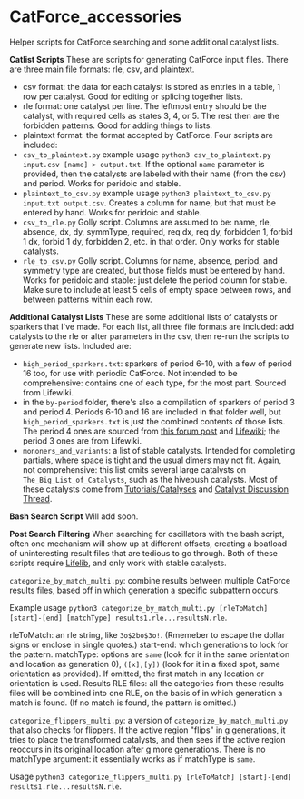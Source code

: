 # CatForce_accessories
Helper scripts for CatForce searching and some additional catalyst lists.

**Catlist Scripts**
These are scripts for generating CatForce input files. There are three main file formats: rle, csv, and plaintext. 
- csv format: the data for each catalyst is stored as entries in a table, 1 row per catalyst. Good for editing or splicing together lists.
- rle format: one catalyst per line. The leftmost entry should be the catalyst, with required cells as states 3, 4, or 5. The rest then are the forbidden patterns. Good for adding things to lists.
- plaintext format: the format accepted by CatForce.
Four scripts are included:
- `csv_to_plaintext.py` example usage `python3 csv_to_plaintext.py input.csv [name] > output.txt`. If the optional `name` parameter is provided, then the catalysts are labeled with their name (from the csv) and period. Works for peridoic and stable. 
- `plaintext_to_csv.py` example usage `python3 plaintext_to_csv.py input.txt output.csv`. Creates a column for name, but that must be entered by hand. Works for peridoic and stable. 
- `csv_to_rle.py` Golly script. Columns are assumed to be: name, rle, absence, dx, dy, symmType, required, req dx, req dy, forbidden 1, forbid 1 dx, forbid 1 dy, forbidden 2, etc. in that order. Only works for stable catalysts.
- `rle_to_csv.py` Golly script. Columns for name, absence, period, and symmetry type are created, but those fields must be entered by hand. Works for peridoic and stable: just delete the period column for stable. Make sure to include at least 5 cells of empty space between rows, and between patterns within each row.

**Additional Catalyst Lists**
These are some additional lists of catalysts or sparkers that I've made. For each list, all three file formats are included: add catalysts to the rle or alter parameters in the csv, then re-run the scripts to generate new lists. Included are:
- `high_period_sparkers.txt`: sparkers of period 6-10, with a few of period 16 too, for use with periodic CatForce. Not intended to be comprehensive: contains one of each type, for the most part. Sourced from Lifewiki.
- in the `by-period` folder, there's also a compilation of sparkers of period 3 and period 4. Periods 6-10 and 16 are included in that folder well, but `high_period_sparkers.txt` is just the combined contents of those lists. The period 4 ones are sourced from [this forum post](https://conwaylife.com/forums/viewtopic.php?f=2&t=1437&p=85170&hilit=sparker+collection+p4#p85170) and [Lifewiki](https://conwaylife.com/wiki/Category:Sparkers_with_period_4); the period 3 ones are from Lifewiki.
- `mononers_and_variants`: a list of stable catalysts. Intended for completing partials, where space is tight and the usual dimers may not fit. Again, not comprehensive: this list omits several large catalysts on `The_Big_List_of_Catalysts`, such as the hivepush catalysts. Most of these catalysts come from [Tutorials/Catalyses](https://conwaylife.com/wiki/Tutorials/Catalyses) and [Catalyst Discussion Thread](https://conwaylife.com/forums/viewtopic.php?f=2&t=1878&p=24656&hilit=catalyst+testing#p24440).

**Bash Search Script**
Will add soon.

**Post Search Filtering**
When searching for oscillators with the bash script, often one mechanism will show up at different offsets, creating a boatload of uninteresting result files that are tedious to go through. Both of these scripts require [Lifelib](https://gitlab.com/apgoucher/lifelib/-/tree/master), and only work with stable catalysts.

`categorize_by_match_multi.py`: combine results between multiple CatForce results files, based off in which generation
a specific subpattern occurs.

Example usage `python3 categorize_by_match_multi.py [rleToMatch] [start]-[end] [matchType] results1.rle...resultsN.rle`.

rleToMatch: an rle string, like `3o$2bo$3o!`. (Rmemeber to escape the dollar signs or enclose in single quotes.)
start-end: which generations to look for the pattern.
matchType: options are `same` (look for it in the same orientation and location as generation 0), `([x],[y])` (look for it in a fixed spot, same orientation as provided). If omitted, the first match in any location or orientation is used.
Results RLE files: all the categories from these results files will be combined into one RLE, on the basis
of in which generation a match is found. (If no match is found, the pattern is omitted.)

`categorize_flippers_multi.py`: a version of `categorize_by_match_multi.py` that also checks for flippers.
If the active region "flips" in g generations, it tries to place the transformed catalysts, and then sees if the active region
reoccurs in its original location after g more generations. There is no matchType argument: it essentially works as if matchType is `same`.

Usage `python3 categorize_flippers_multi.py [rleToMatch] [start]-[end] results1.rle...resultsN.rle`. 